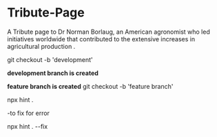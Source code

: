 # Tribute-Page
A Tribute page to Dr Norman Borlaug, an American agronomist who led initiatives worldwide that contributed to the extensive increases in agricultural production .

 

git checkout -b 'development'

**development branch is created**

**feature branch is created**
git checkout -b 'feature branch'

npx hint .

-to fix for error

npx hint . --fix